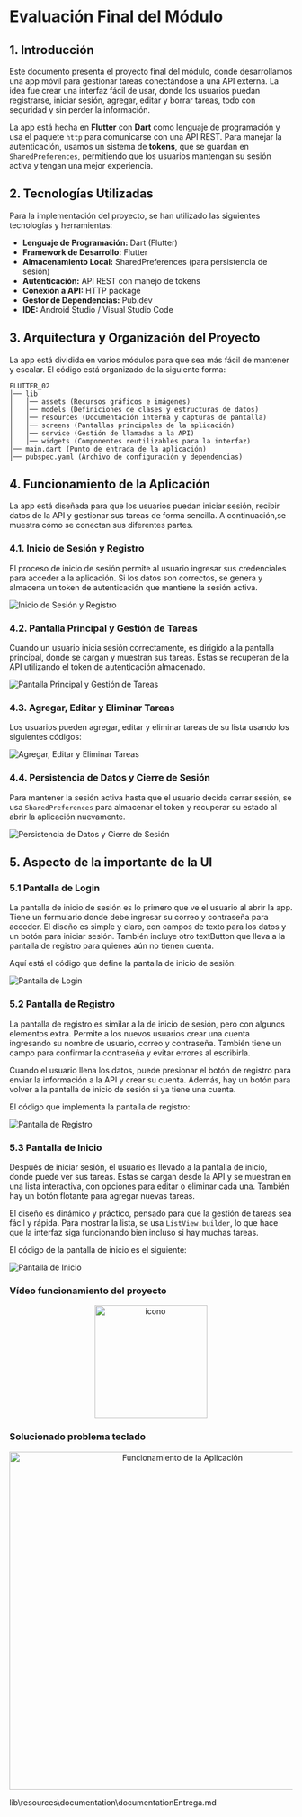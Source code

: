 # Evaluación Final del Módulo

## 1. Introducción

Este documento presenta el proyecto final del módulo, donde desarrollamos una app móvil para gestionar tareas conectándose a una API externa. La idea fue crear una interfaz fácil de usar, donde los usuarios puedan registrarse, iniciar sesión, agregar, editar y borrar tareas, todo con seguridad y sin perder la información.  

La app está hecha en **Flutter** con **Dart** como lenguaje de programación y usa el paquete `http` para comunicarse con una API REST. Para manejar la autenticación, usamos un sistema de **tokens**, que se guardan en `SharedPreferences`, permitiendo que los usuarios mantengan su sesión activa y tengan una mejor experiencia.

## 2. Tecnologías Utilizadas
Para la implementación del proyecto, se han utilizado las siguientes tecnologías y herramientas:

- **Lenguaje de Programación:** Dart (Flutter)
- **Framework de Desarrollo:** Flutter
- **Almacenamiento Local:** SharedPreferences (para persistencia de sesión)
- **Autenticación:** API REST con manejo de tokens
- **Conexión a API:** HTTP package
- **Gestor de Dependencias:** Pub.dev
- **IDE:** Android Studio / Visual Studio Code

## 3. Arquitectura y Organización del Proyecto
La app está dividida en varios módulos para que sea más fácil de mantener y escalar. El código está organizado de la siguiente forma:

```
FLUTTER_02
│── lib
│   │── assets (Recursos gráficos e imágenes)
│   │── models (Definiciones de clases y estructuras de datos)
│   │── resources (Documentación interna y capturas de pantalla)
│   │── screens (Pantallas principales de la aplicación)
│   │── service (Gestión de llamadas a la API)
│   │── widgets (Componentes reutilizables para la interfaz)
│── main.dart (Punto de entrada de la aplicación)
│── pubspec.yaml (Archivo de configuración y dependencias)
```

## 4. Funcionamiento de la Aplicación

La app está diseñada para que los usuarios puedan iniciar sesión, recibir datos de la API y gestionar sus tareas de forma sencilla. A continuación,se muestra cómo se conectan sus diferentes partes.

### 4.1. Inicio de Sesión y Registro

El proceso de inicio de sesión permite al usuario ingresar sus credenciales para acceder a la aplicación. Si los datos son correctos, se genera y almacena un token de autenticación que mantiene la sesión activa.

![Inicio de Sesión y Registro](../documentation/screenshotDocumentation/00_Inicio%20de%20Sesión%20y%20Registro.png)

### 4.2. Pantalla Principal y Gestión de Tareas

Cuando un usuario inicia sesión correctamente, es dirigido a la pantalla principal, donde se cargan y muestran sus tareas. Estas se recuperan de la API utilizando el token de autenticación almacenado.

![Pantalla Principal y Gestión de Tareas](../documentation/screenshotDocumentation/01_PantallaPpialTareas.png)

### 4.3. Agregar, Editar y Eliminar Tareas

Los usuarios pueden agregar, editar y eliminar tareas de su lista usando los siguientes códigos:

![Agregar, Editar y Eliminar Tareas](../documentation/screenshotDocumentation/02_Agregar_editar_eliminar.png)

### 4.4. Persistencia de Datos y Cierre de Sesión

Para mantener la sesión activa hasta que el usuario decida cerrar sesión, se usa `SharedPreferences` para almacenar el token y recuperar su estado al abrir la aplicación nuevamente.

![Persistencia de Datos y Cierre de Sesión](../documentation/screenshotDocumentation/03_PersistenciaDatos_cierreSesion.png)

## 5. Aspecto de la importante de la UI

### 5.1 Pantalla de Login

La pantalla de inicio de sesión es lo primero que ve el usuario al abrir la app. Tiene un formulario donde debe ingresar su correo y contraseña para acceder. El diseño es simple y claro, con campos de texto para los datos y un botón para iniciar sesión. También incluye otro textButton que lleva a la pantalla de registro para quienes aún no tienen cuenta.

Aquí está el código que define la pantalla de inicio de sesión:

![Pantalla de Login](../documentation/screenshotDocumentation/04_PantallaLogin.png)

### 5.2 Pantalla de Registro

La pantalla de registro es similar a la de inicio de sesión, pero con algunos elementos extra. Permite a los nuevos usuarios crear una cuenta ingresando su nombre de usuario, correo y contraseña. También tiene un campo para confirmar la contraseña y evitar errores al escribirla.

Cuando el usuario llena los datos, puede presionar el botón de registro para enviar la información a la API y crear su cuenta. Además, hay un botón para volver a la pantalla de inicio de sesión si ya tiene una cuenta.

El código que implementa la pantalla de registro:

![Pantalla de Registro](../documentation/screenshotDocumentation/05_PantallaRegistro.png)

### 5.3 Pantalla de Inicio

Después de iniciar sesión, el usuario es llevado a la pantalla de inicio, donde puede ver sus tareas. Estas se cargan desde la API y se muestran en una lista interactiva, con opciones para editar o eliminar cada una. También hay un botón flotante para agregar nuevas tareas.  

El diseño es dinámico y práctico, pensado para que la gestión de tareas sea fácil y rápida. Para mostrar la lista, se usa `ListView.builder`, lo que hace que la interfaz siga funcionando bien incluso si hay muchas tareas.

El código de la pantalla de inicio es el siguiente:

![Pantalla de Inicio](../documentation/screenshotDocumentation/06_PantallaIncioSesion.png)

### **Vídeo funcionamiento del proyecto**

<p align="center">
<a href="https://www.canva.com/design/DAGhZwmf6y8/mbwCe7XtaHkeHnAB1IfyNg/watch?utm_content=DAGhZwmf6y8&utm_campaign=designshare&utm_medium=link2&utm_source=uniquelinks&utlId=h8e854c6366">
<img src="../documentation/screenshotDocumentation/icono_play.png" alt="icono" width="200" height="200">
</a>
</p>


### **Solucionado problema teclado**

<p align="center">
<img src="../documentation/animated/gitTeclado.gif" alt="Funcionamiento de la Aplicación" width="600">
</p>lib\resources\documentation\documentationEntrega.md